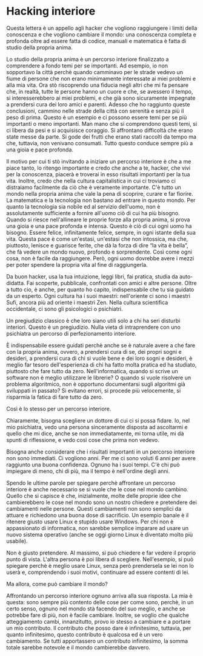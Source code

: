 Hacking interiore
===============

Questa lettera è un appello agli hacker che vogliono raggiungere i limiti della conoscenza e che vogliono cambiare il mondo: una conoscenza completa 
e profonda oltre ad essere fatta di codice, manuali e matematica è fatta di studio della propria anima.

Lo studio della propria anima è un percorso interiore finalizzato a comprendere a fondo temi  per se importanti. Ad esempio, io non sopportavo la città perchè 
quando camminavo per le strade vedevo un fiume di persone che non erano minimamente interessate ai miei problemi e alla mia vita. Ora stò riscoprendo una
fiducia negli altri che mi fa pensare che, in realtà, tutte le persone hanno un cuore e che, se avessero il tempo, si interesserebbero ai miei problemi, e che già sono
sicuramente impegnate a prendersi cura dei loro amici e parenti. Adesso che ho raggiunto queste conclusioni, cammino nelle strade della città con serenità 
e senza più il peso di prima. Questo è un esempio e ci possono essere temi  per se più importanti o meno importanti. Man mano che si comprendono questi temi,
si ci libera da pesi e si acquisisce coraggio. Si affrontano difficoltà che erano state messe da parte. Si gode dei frutti che erano stati raccolti da tempo ma che, 
tuttavia, non venivano consumati. Tutto questo conduce sempre più a una gioia e pace profonda.

Il motivo per cui ti stò invitando a iniziare un percorso interiore è che a me piace tanto,
lo ritengo importante e credo che anche a te, hacker, che vivi per la conoscenza, piacerà e troverai in esso risultati importanti per la tua vita.
Inoltre, credo che nella cultura capitalistica in cui ci troviamo ci distraiamo facilmente da ciò che è veramente importante. C'è tutto un mondo nella propria 
anima che vale la pena di scoprire, curare e far fiorire. La matematica e la tecnologia non bastano ad entrare in questo mondo. Per quanto la tecnologia sia 
nobile ed al servizio dell'uomo, non è assolutamente sufficiente a fornire all'uomo ciò di cui ha più bisogno. Quando si riesce nell'allineare le proprie forze 
alla propria anima, si prova una gioia e una pace profonda e intensa. Questo è ciò di cui ogni uomo ha bisogno. Essere felice, infinitamente felice, sempre, 
in ogni istante della sua vita. Questa pace è come un'estasi, un'estasi che non intossica, ma che, piuttosto, lenisce e guarisce ferite, che dà la forza di dire 
“la vita è bella”, che fà vedere un mondo nuovo, profondo e sorprendente. Così come ogni cosa, non è facile da raggiungere. Però, ogni uomo dovrebbe 
avere i mezzi per poter spendere la propria vita al fine di raggiungerla.

Da buon hacker, usa la tua intuizione, leggi libri, fai pratica, studia da auto-didatta. Fai scoperte, pubblicale, confrontati con amici e altre persone.
Oltre a tutto cio, è anche, per quanto ho capito, indispensabile che tu sia guidato da un esperto. Ogni cultura ha i suoi maestri: nell'oriente ci sono i 
maestri Sufi, ancora più ad oriente i maestri Zen. Nella cultura scientifica occidentale, ci sono gli psicologici o psichiatri.

Un pregiudizio classico è che loro siano utili solo a chi ha seri disturbi interiori. Questo è un pregiudizio. Nulla vieta di intraprendere con uno psichiatra
un percorso di perfezionamento interiore. 

È indispensabile essere guidati perchè anche se  è naturale avere a che fare con la propria anima, ovvero, a prendersi cura di se, dei propri sogni e desideri,
a prendersi cura di chi si vuole bene e dei loro sogni e desideri, è meglio far tesoro dell'esperienza di chi ha fatto molta pratica ed ha studiato, piuttosto che
fare tutto da zero. Nell'informatica, quando si scrive un software non è meglio utilizzare le librerie? O quando si vuole risolvere un problema algoritmico, 
non è opportuno documentarsi sugli algoritmi già sviluppati in passato? Si evitano errori, si procede più velocemente, si risparmia la fatica di fare tutto da
zero.

Così è lo stesso per un percorso interiore.

Chiaramente, bisogna scegliere un dottore di cui ci si possa fidare. Io, nel mio psichiatra, vedo una persona sinceramente disposta ad ascoltarmi e quello
che mi dice, anche se non immediatamente, mi torna utile, mi dà spunti di riflessione, e vedo così cose che prima non vedevo.

Bisogna anche considerare che i risultati importanti in un percorso interiore non sono immediati. Ci vogliono anni. Per me ci sono voluti 6 anni per avere
raggiunto una buona confidenza. Ognuno ha i suoi tempi. C'è chi può impiegare di meno, chi di più, ma il tempo è nell'ordine degli anni.

Spendo le ultime parole per spiegare perchè affrontare un percorso interiore è anche necessario se si vuole che le cose nel mondo cambino. Quello che si 
capisce è che, inizialmente, molte delle proprie idee che cambierebbero le cose nel mondo sono un nostro chiedere e pretendere dei cambiamenti nelle 
persone. Questi cambiamenti non sono semplici da attuare e richiedono una buona dose di sacrificio. Un esempio banale è il ritenere giusto usare Linux
 e stupido usare Windows. Per chi non è appassionato di informatica, non sarebbe semplice imparare ad usare un nuovo sistema operativo (anche se oggi 
giorno Linux è diventato molto più usabile).

Non è giusto pretendere. Al massimo, si può chiedere e far vedere il proprio punto di vista. L'altra persona è poi libera di scegliere. Nell'esempio, si può 
spiegare perchè è meglio usare Linux, senza però prendersela se lei non lo userà e, comprendendo i suoi motivi, continuare ad essere contenti di lei.

Ma allora, come può cambiare il mondo?

Affrontando un percorso interiore ognuno arriva alla sua risposta. La mia è questa: sono sempre più contento delle cose per come sono, perchè, in un 
certo senso, ognuno nel mondo stà facendo del suo meglio, e anche se potrebbe fare di più, non è facile cambiare. Inoltre, se voglio che qualche 
atteggiamento cambi, innanzitutto, provo io stesso a cambiare e a portare un mio contributo. Il contributo che posso dare è infinitesimo, tuttavia, per
quanto infinitesimo, questo contributo è qualcosa ed è un vero cambiamento. Se tutti apportassero un contributo infinitesimo, la somma totale sarebbe
notevole e il mondo cambierebbe davvero.





